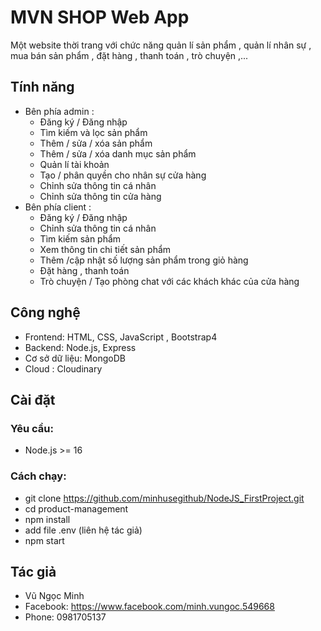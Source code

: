 # MVN SHOP Web App
Một website thời trang với chức năng quản lí sản phẩm , quản lí nhân sự , mua bán sản phẩm , đặt hàng , thanh toán , trò chuyện ,...

## Tính năng
- Bên phía admin :
  - Đăng ký / Đăng nhập
  - Tìm kiếm và lọc sản phẩm
  - Thêm / sửa / xóa sản phẩm
  - Thêm / sửa / xóa danh mục sản phẩm
  - Quản lí tài khoản
  - Tạo / phân quyền cho nhân sự cửa hàng
  - Chỉnh sửa thông tin cá nhân
  - Chỉnh sửa thông tin cửa hàng
- Bên phía client :
  - Đăng ký / Đăng nhập
  - Chỉnh sửa thông tin cá nhân
  - Tìm kiếm sản phẩm
  - Xem thông tin chi tiết sản phẩm
  - Thêm /cập nhật số lượng sản phẩm trong giỏ hàng  
  - Đặt hàng , thanh toán
  - Trò chuyện / Tạo phòng chat với các khách khác của cửa hàng
    
## Công nghệ
- Frontend: HTML, CSS, JavaScript , Bootstrap4
- Backend: Node.js, Express
- Cơ sở dữ liệu: MongoDB
- Cloud : Cloudinary
 

## Cài đặt

### Yêu cầu:
- Node.js >= 16

### Cách chạy:
- git clone https://github.com/minhusegithub/NodeJS_FirstProject.git
- cd product-management
- npm install
- add file .env (liên hệ tác giả)
- npm start

## Tác giả
- Vũ Ngọc Minh
- Facebook: https://www.facebook.com/minh.vungoc.549668
- Phone: 0981705137

